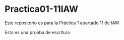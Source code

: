 # Practica01-11IAW
Este repositorio es para la Práctica 1 apartado 11 de IAW


Esto es una prueba de escritura
